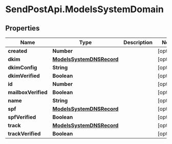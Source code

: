 # SendPostApi.ModelsSystemDomain

## Properties

Name | Type | Description | Notes
------------ | ------------- | ------------- | -------------
**created** | **Number** |  | [optional] 
**dkim** | [**ModelsSystemDNSRecord**](ModelsSystemDNSRecord.md) |  | [optional] 
**dkimConfig** | **String** |  | [optional] 
**dkimVerified** | **Boolean** |  | [optional] 
**id** | **Number** |  | [optional] 
**mailboxVerified** | **Boolean** |  | [optional] 
**name** | **String** |  | [optional] 
**spf** | [**ModelsSystemDNSRecord**](ModelsSystemDNSRecord.md) |  | [optional] 
**spfVerified** | **Boolean** |  | [optional] 
**track** | [**ModelsSystemDNSRecord**](ModelsSystemDNSRecord.md) |  | [optional] 
**trackVerified** | **Boolean** |  | [optional] 


